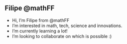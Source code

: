 Filipe @mathFF
---------------
- Hi, I’m Filipe from @mathFF
- I’m interested in math, tech, science and innovations.
- I’m currently learning a lot!
- I’m looking to collaborate on which is possible :)


<!---
mathFF/mathFF is a ✨ special ✨ repository because its `README.md` (this file) appears on your GitHub profile.
You can click the Preview link to take a look at your changes.
--->
